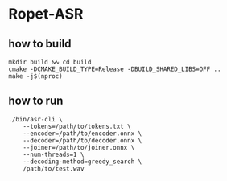 # Ropet-ASR

## how to build

```
mkdir build && cd build
cmake -DCMAKE_BUILD_TYPE=Release -DBUILD_SHARED_LIBS=OFF ..
make -j$(nproc)
```

## how to run

```
./bin/asr-cli \
    --tokens=/path/to/tokens.txt \
    --encoder=/path/to/encoder.onnx \
    --decoder=/path/to/decoder.onnx \
    --joiner=/path/to/joiner.onnx \
    --num-threads=1 \
    --decoding-method=greedy_search \
    /path/to/test.wav
```
